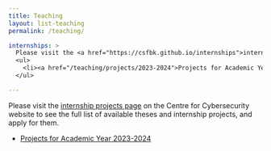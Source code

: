 ```yaml
---
title: Teaching
layout: list-teaching
permalink: /teaching/

internships: >
  Please visit the <a href="https://csfbk.github.io/internships">internship projects page</a> on the Centre for Cybersecurity website to see the full list of available theses and internship projects, and apply for them.
  <ul>
    <li><a href="/teaching/projects/2023-2024">Projects for Academic Year 2023-2024</a></li>
  </ul>

---
```



Please visit the [internship projects page](https://csfbk.github.io/internships) on the Centre for Cybersecurity website to see the full list of available theses and internship projects, and apply for them.

- [Projects for Academic Year 2023-2024](/teaching/projects/2023-2024)
